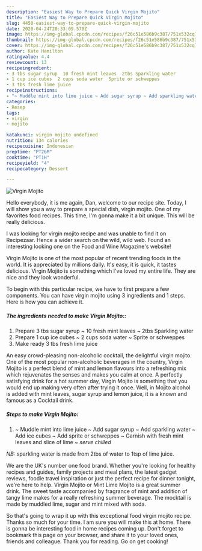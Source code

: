 ```yaml
---
description: "Easiest Way to Prepare Quick Virgin Mojito"
title: "Easiest Way to Prepare Quick Virgin Mojito"
slug: 4450-easiest-way-to-prepare-quick-virgin-mojito
date: 2020-04-24T20:33:09.570Z
image: https://img-global.cpcdn.com/recipes/f26c51e586b9c387/751x532cq70/virgin-mojito-recipe-main-photo.jpg
thumbnail: https://img-global.cpcdn.com/recipes/f26c51e586b9c387/751x532cq70/virgin-mojito-recipe-main-photo.jpg
cover: https://img-global.cpcdn.com/recipes/f26c51e586b9c387/751x532cq70/virgin-mojito-recipe-main-photo.jpg
author: Kate Hamilton
ratingvalue: 4.4
reviewcount: 13
recipeingredient:
- 3 tbs sugar syrup  10 fresh mint leaves  2tbs Sparkling water
- 1 cup ice cubes  2 cups soda water  Sprite or schweppes
- 3 tbs fresh lime juice
recipeinstructions:
- "~ Muddle mint into lime juice ~ Add sugar syrup ~ Add sparkling water ~ Add ice cubes ~ Add sprite or schweppes  ~ Garnish with fresh mint leaves and slice of lime  _~ serve chilled_    *NB:* sparkling water is made from 2tbs of water to 1tsp of lime juice."
categories:
- Resep
tags:
- virgin
- mojito

katakunci: virgin mojito undefined
nutrition: 134 calories
recipecuisine: Indonesian
preptime: "PT26M"
cooktime: "PT1H"
recipeyield: "4"
recipecategory: Dessert

---
```



![Virgin Mojito](https://img-global.cpcdn.com/recipes/f26c51e586b9c387/751x532cq70/virgin-mojito-recipe-main-photo.jpg)

Hello everybody, it is me again, Dan, welcome to our recipe site. Today, I will show you a way to prepare a special dish, virgin mojito. One of my favorites food recipes. This time, I'm gonna make it a bit unique. This will be really delicious.

I was looking for virgin mojito recipe and was unable to find it on Recipezaar. Hence a wider search on the wild, wild web. Found an interesting looking one on the Food and Wine Magazine&#39;s website!

Virgin Mojito is one of the most popular of recent trending foods in the world. It is appreciated by millions daily. It's easy, it is quick, it tastes delicious. Virgin Mojito is something which I've loved my entire life. They are nice and they look wonderful.


To begin with this particular recipe, we have to first prepare a few components. You can have virgin mojito using 3 ingredients and 1 steps. Here is how you can achieve it.

##### The ingredients needed to make Virgin Mojito::

1. Prepare 3 tbs sugar syrup ~ 10 fresh mint leaves ~ 2tbs Sparkling water
1. Prepare 1 cup ice cubes ~ 2 cups soda water ~ Sprite or schweppes
1. Make ready 3 tbs fresh lime juice


An easy crowd-pleasing non-alcoholic cocktail, the delightful virgin mojito. One of the most popular non-alcoholic beverages in the country, Virgin Mojito is a perfect blend of mint and lemon flavours into a refreshing mix which rejuvenates the senses and makes you calm at once. A perfectly satisfying drink for a hot summer day, Virgin Mojito is something that you would end up making very often after trying it once. Well, in Mojito alcohol is added with mint leaves, sugar syrup and lemon juice, it is a known and famous as a Cocktail drink. 

##### Steps to make Virgin Mojito:

1. ~ Muddle mint into lime juice
~ Add sugar syrup
~ Add sparkling water
~ Add ice cubes
~ Add sprite or schweppes 
~ Garnish with fresh mint leaves and slice of lime
 _~ serve chilled_ 

 *NB:* sparkling water is made from 2tbs of water to 1tsp of lime juice.


We are the UK&#39;s number one food brand. Whether you&#39;re looking for healthy recipes and guides, family projects and meal plans, the latest gadget reviews, foodie travel inspiration or just the perfect recipe for dinner tonight, we&#39;re here to help. Virgin Mojito or Mint Lime Mojito is a great summer drink. The sweet taste accompanied by fragrance of mint and addition of tangy lime makes for a really refreshing summer beverage. The mocktail is made by muddled lime, sugar and mint mixed with soda. 

So that's going to wrap it up with this exceptional food virgin mojito recipe. Thanks so much for your time. I am sure you will make this at home. There is gonna be interesting food in home recipes coming up. Don't forget to bookmark this page on your browser, and share it to your loved ones, friends and colleague. Thank you for reading. Go on get cooking!
